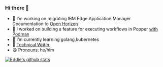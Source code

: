 ### Hi there 👋

<!--
**edeediong/edeediong** is a ✨ _special_ ✨ repository because its `README.md` (this file) appears on your GitHub profile.

Here are some ideas to get you started:

- 🔭 I’m working on a feature for executing workflows in Popper [with Podman](https://github.com/getpopper/popper)
- 🌱 I’m currently learning golang,kubernetes
- 👯 [Technical Writer](https://www.dev.to/edeediong)
- 🤔 I’m looking for help with ...
- 💬 Ask me about ...
- 📫 How to reach me: ...
- 😄 Pronouns: he/him
- ⚡ Fun fact: ...
-->

- 🔭 I’m working on migrating IBM Edge Application Manager Documentation to [Open Horizon](https://github.com/open-horizon/open-horizon.github.io)
- 🔭 I worked on building a feature for executing workflows in Popper [with Podman](https://github.com/getpopper/popper)
- 🌱 I’m currently learning golang,kubernetes
- 👯 [Technical Writer](https://edeediong.me/)
- 😄 Pronouns: he/him

[![Eddie's github stats](https://github-readme-stats.vercel.app/api?username=edeediong&show_icons=true&theme=dracula)](https://github.com/edeediong/github-readme-stats)
